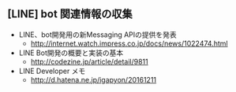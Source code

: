 ## [LINE] bot 関連情報の収集


* LINE、bot開発用の新Messaging APIの提供を発表
  * http://internet.watch.impress.co.jp/docs/news/1022474.html
* LINE Bot開発の概要と実装の基本
  * http://codezine.jp/article/detail/9811
* LINE Developer メモ
  * http://d.hatena.ne.jp/igapyon/20161211


